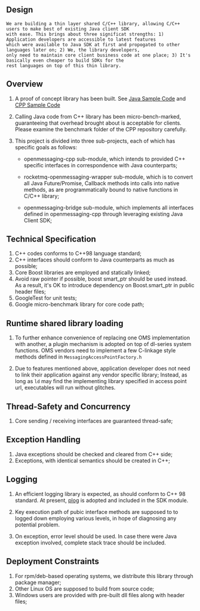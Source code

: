 ## Design
    We are building a thin layer shared C/C++ library, allowing C/C++ users to make best of existing Java client SDK
    with ease. This brings about three significat strengths: 1) Application developers are accessible to latest features 
    which were available to Java SDK at first and propogated to other languages later on; 2) We, the library developers,
    only need to maintain core client business code at one place; 3) It's basically even cheaper to build SDKs for the
    rest languages on top of this thin library.
    
## Overview

1. A proof of concept library has been built. See [Java Sample Code](http://gitlab.alibaba-inc.com/messaging/babel-java)
   and [CPP Sample Code](http://gitlab.alibaba-inc.com/messaging/babel-cpp)
   
1. Calling Java code from C++ library has been micro-bench-marked, guaranteeing that overhead brought about is acceptable
   for clients. Please examine the benchmark folder of the CPP repository carefully. 
   
1. This project is divided into three sub-projects, each of which has specific goals as follows:
   * openmessaging-cpp sub-module, which intends to provided C++ specific interfaces in correspondence with Java
     counterparts;
     
   * rocketmq-openmessaging-wrapper sub-module, which is to convert all Java Future/Promise, Callback methods into
     calls into native methods, as are programmatically bound to native functions in C/C++ library;
     
   * openmessaging-bridge sub-module, which implements all interfaces defined in openmessaging-cpp through leveraging 
     existing Java Client SDK;

## Technical Specification

1. C++ codes conforms to C++98 language standard;
1. C++ interfaces should conform to Java counterparts as much as possible;
1. Core Boost libraries are employed and statically linked;
1. Avoid raw pointer if possible, boost smart_ptr should be used instead. As a result, it's OK to introduce
 dependency on Boost.smart_ptr in public header files;
1. GoogleTest for unit tests;
1. Google micro-benchmark library for core code path;

## Runtime shared library loading

1. To further enhance convenience of replacing one OMS implementation with another, a plugin mechanism is adopted on top
of dl-series system functions. OMS vendors need to implement a few C-linkage style methods defined in `MessagingAccessPointFactory.h`

2. Due to features mentioned above, application developer does not need to link their application against any vendor 
specific library; Instead, as long as `ld` may find the implementing library specified in access point url, executables 
will run without glitches.

## Thread-Safety and Concurrency

1. Core sending / receiving interfaces are guaranteed thread-safe;

## Exception Handling

1. Java exceptions should be checked and cleared from C++ side;
2. Exceptions, with identical semantics should be created in C++;

## Logging

1. An efficient logging library is expected, as should conform to C++ 98 standard. At present, 
[plog](https://github.com/SergiusTheBest/plog) is adopted and included in the SDK module.

2. Key execution path of pubic interface methods are supposed to to logged down employing various levels, in hope of 
diagnosing any potential problem. 

3. On exception, error level should be used. In case there were Java exception involved, complete stack trace should be
included.

## Deployment Constraints

1. For rpm/deb-based operating systems, we distribute this library through package manager;
2. Other Linux OS are supposed to build from source code;
3. Windows users are provided with pre-built dll files along with header files;